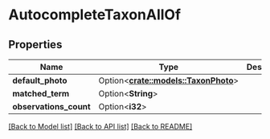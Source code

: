 # AutocompleteTaxonAllOf

## Properties

Name | Type | Description | Notes
------------ | ------------- | ------------- | -------------
**default_photo** | Option<[**crate::models::TaxonPhoto**](TaxonPhoto.md)> |  | [optional]
**matched_term** | Option<**String**> |  | [optional]
**observations_count** | Option<**i32**> |  | [optional]

[[Back to Model list]](../README.md#documentation-for-models) [[Back to API list]](../README.md#documentation-for-api-endpoints) [[Back to README]](../README.md)


